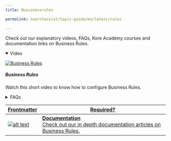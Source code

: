 ```yaml
---
title: Bussinessrules

permalink: searchassist/topic-guide/en/latest/rules

---
```

<!--#### Topic Guide
###### Bussiness Rules-->

  Check out our explanatory videos, FAQs, Kore Academy courses and documentation links on Business Rules.

<details class="introduction-video" open>
  <summary>Video
  </summary>
  
   [![Business Rules](images/VideoCoverImage.png)](https://player.vimeo.com/video/784493665?h=dee7a21b33&amp)

  ##### Business Rules
  Watch this short video to know how to configure Business Rules.

</details>

<details>
  <summary>FAQs
  </summary>

  <a class="doc-link" target="_blank" href="https://docs.kore.ai/searchassist/personalize-results/contextual-rules/">
 
  What are Contextual Rules ?

</a>

 <a class="doc-link" target="_blank" href="https://docs.kore.ai/searchassist/personalize-results/contextual-rules/">
 
  How to add conditions and define an outcome?

</a>
 
  
<a class="doc-link" target="_blank" href="https://docs.kore.ai/searchassist/personalize-results/contextual-rules/">

  What are contexts in Contextual Rules?

   
<a class="doc-link" target="_blank" href="https://docs.kore.ai/searchassist/personalize-results/contextual-rules/">

  How do I edit or delete Contextual Rules?

</a>
   
  
   
  
<a class="doc-link" target="_blank" href="https://docs.kore.ai/searchassist/personalize-results/nlp-rules/">

  What are NLP Rules?

</a>
  
    
<a class="doc-link" target="_blank" href="https://docs.kore.ai/searchassist/personalize-results/nlp-rules/">

  How to Add, Edit or Delete NLP rules?

</a>
  

</details>

<a class="doc-link" target="_blank" href="https://docs.kore.ai/searchassist/concepts/personalizing-results/personalizing-results-ranking/#Configuring_Business_Rules">
 
| Frontmatter | Required? |
|-------------|-------------|
| ![alt text](images/SA_Documentation.svg "Title") | **Documentation**  <br /> Check out our in depth documentation articles on Business Rules. |  


</a>
